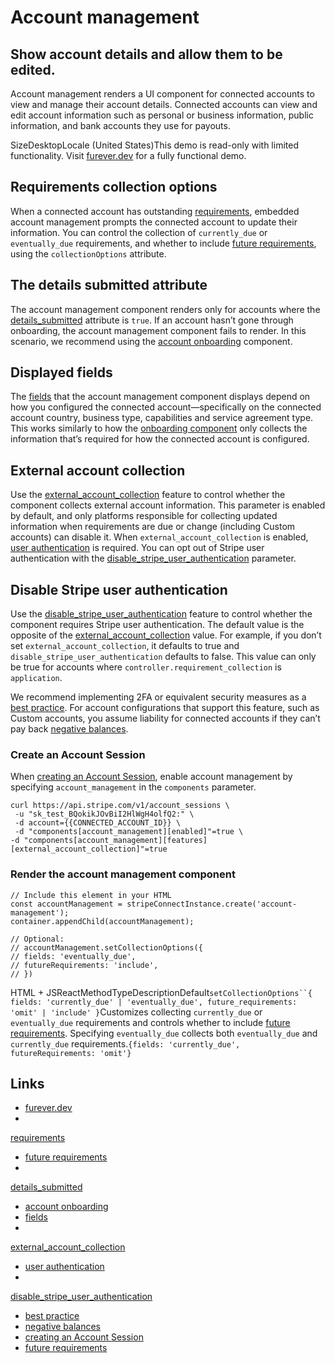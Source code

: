 # Account management

## Show account details and allow them to be edited.

Account management renders a UI component for connected accounts to view and
manage their account details. Connected accounts can view and edit account
information such as personal or business information, public information, and
bank accounts they use for payouts.

SizeDesktopLocale (United States)This demo is read-only with limited
functionality. Visit [furever.dev](https://furever.dev/) for a fully functional
demo.
## Requirements collection options

When a connected account has outstanding
[requirements](https://docs.stripe.com/api/accounts/object#account_object-requirements),
embedded account management prompts the connected account to update their
information. You can control the collection of `currently_due` or
`eventually_due` requirements, and whether to include [future
requirements](https://docs.stripe.com/connect/handle-verification-updates),
using the `collectionOptions` attribute.

## The details submitted attribute

The account management component renders only for accounts where the
[details_submitted](https://docs.stripe.com/api/accounts/object#account_object-details_submitted)
attribute is `true`. If an account hasn’t gone through onboarding, the account
management component fails to render. In this scenario, we recommend using the
[account
onboarding](https://docs.stripe.com/connect/supported-embedded-components/account-onboarding)
component.

## Displayed fields

The [fields](https://docs.stripe.com/connect/required-verification-information)
that the account management component displays depend on how you configured the
connected account—specifically on the connected account country, business type,
capabilities and service agreement type. This works similarly to how the
[onboarding
component](https://docs.stripe.com/connect/supported-embedded-components/account-onboarding)
only collects the information that’s required for how the connected account is
configured.

## External account collection

Use the
[external_account_collection](https://docs.stripe.com/api/account_sessions/create#create_account_session-components-account_management-features-external_account_collection)
feature to control whether the component collects external account information.
This parameter is enabled by default, and only platforms responsible for
collecting updated information when requirements are due or change (including
Custom accounts) can disable it. When `external_account_collection` is enabled,
[user
authentication](https://docs.stripe.com/connect/get-started-connect-embedded-components#user-authentication-in-connect-embedded-components)
is required. You can opt out of Stripe user authentication with the
[disable_stripe_user_authentication](https://docs.stripe.com/api/account_sessions/create#create_account_session-components-account_management-features-disable_stripe_user_authentication)
parameter.

## Disable Stripe user authentication

Use the
[disable_stripe_user_authentication](https://docs.stripe.com/api/account_sessions/create#create_account_session-components-account_management-features-disable_stripe_user_authentication)
feature to control whether the component requires Stripe user authentication.
The default value is the opposite of the
[external_account_collection](https://docs.stripe.com/api/account_sessions/create#create_account_session-components-account_management-features-external_account_collection)
value. For example, if you don’t set `external_account_collection`, it defaults
to true and `disable_stripe_user_authentication` defaults to false. This value
can only be true for accounts where `controller.requirement_collection` is
`application`.

We recommend implementing 2FA or equivalent security measures as a [best
practice](https://docs.stripe.com/connect/risk-management/best-practices#prevent-account-take-overs).
For account configurations that support this feature, such as Custom accounts,
you assume liability for connected accounts if they can’t pay back [negative
balances](https://docs.stripe.com/connect/risk-management/best-practices#decide-your-approach-to-negative-balance-liability).

### Create an Account Session

When [creating an Account
Session](https://docs.stripe.com/api/account_sessions/create), enable account
management by specifying `account_management` in the `components` parameter.

```
curl https://api.stripe.com/v1/account_sessions \
 -u "sk_test_BQokikJOvBiI2HlWgH4olfQ2:" \
 -d account={{CONNECTED_ACCOUNT_ID}} \
 -d "components[account_management][enabled]"=true \
-d "components[account_management][features][external_account_collection]"=true
```

### Render the account management component

```
// Include this element in your HTML
const accountManagement = stripeConnectInstance.create('account-management');
container.appendChild(accountManagement);

// Optional:
// accountManagement.setCollectionOptions({
// fields: 'eventually_due',
// futureRequirements: 'include',
// })
```

HTML + JSReactMethodTypeDescriptionDefault`setCollectionOptions``{ fields:
'currently_due' | 'eventually_due', future_requirements: 'omit' | 'include'
}`Customizes collecting `currently_due` or `eventually_due` requirements and
controls whether to include [future
requirements](https://docs.stripe.com/api/accounts/object#account_object-future_requirements).
Specifying `eventually_due` collects both `eventually_due` and `currently_due`
requirements.`{fields: 'currently_due', futureRequirements: 'omit'}`

## Links

- [furever.dev](https://furever.dev)
-
[requirements](https://docs.stripe.com/api/accounts/object#account_object-requirements)
- [future
requirements](https://docs.stripe.com/connect/handle-verification-updates)
-
[details_submitted](https://docs.stripe.com/api/accounts/object#account_object-details_submitted)
- [account
onboarding](https://docs.stripe.com/connect/supported-embedded-components/account-onboarding)
- [fields](https://docs.stripe.com/connect/required-verification-information)
-
[external_account_collection](https://docs.stripe.com/api/account_sessions/create#create_account_session-components-account_management-features-external_account_collection)
- [user
authentication](https://docs.stripe.com/connect/get-started-connect-embedded-components#user-authentication-in-connect-embedded-components)
-
[disable_stripe_user_authentication](https://docs.stripe.com/api/account_sessions/create#create_account_session-components-account_management-features-disable_stripe_user_authentication)
- [best
practice](https://docs.stripe.com/connect/risk-management/best-practices#prevent-account-take-overs)
- [negative
balances](https://docs.stripe.com/connect/risk-management/best-practices#decide-your-approach-to-negative-balance-liability)
- [creating an Account
Session](https://docs.stripe.com/api/account_sessions/create)
- [future
requirements](https://docs.stripe.com/api/accounts/object#account_object-future_requirements)